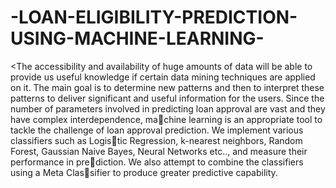 # -LOAN-ELIGIBILITY-PREDICTION-USING-MACHINE-LEARNING-

<The accessibility and availability of huge amounts of data will be
able to provide us useful knowledge if certain data mining techniques
are applied on it. The main goal is to determine new patterns and then
to interpret these patterns to deliver significant and useful information
for the users. Since the number of parameters involved in predicting
loan approval are vast and they have complex interdependence, machine learning is an appropriate tool to tackle the challenge of loan
approval prediction. We implement various classifiers such as Logistic Regression, k-nearest neighbors, Random Forest, Gaussian Naive
Bayes, Neural Networks etc.., and measure their performance in prediction. We also attempt to combine the classifiers using a Meta Classifier to produce greater predictive capability.
>
